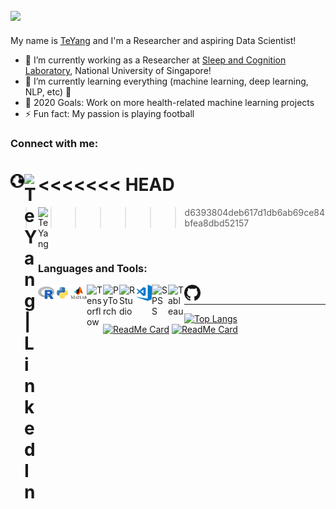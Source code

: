 ## <img src = './Pictures/TeYannnn.gif' width="980">

My name is [TeYang][website] and I'm a Researcher and aspiring Data Scientist!

- 🔭 I’m currently working as a Researcher at [Sleep and Cognition Laboratory][workwebsite], National University of Singapore!
- 🌱 I’m currently learning everything (machine learning, deep learning, NLP, etc) 🤣
- 🥅 2020 Goals: Work on more health-related machine learning projects 
- ⚡ Fun fact: My passion is playing football


### Connect with me:

[<img align="left" alt="TeYang" width="22px" src="https://raw.githubusercontent.com/iconic/open-iconic/master/svg/globe.svg" />][website]
[<img align="left" alt="TeYang | LinkedIn" width="22px" src="https://cdn.jsdelivr.net/npm/simple-icons@v3/icons/linkedin.svg" />][linkedin]
<<<<<<< HEAD
=======
[<img align="left" alt="TeYang" width="22px" src="https://cdn.jsdelivr.net/npm/simple-icons@v3/icons/kaggle.svg" />][kaggle]
>>>>>>> d6393804deb617d1db6ab69ce84bfea8dbd52157

<br />

### Languages and Tools:

<img align="left" alt="R" width="26px" src="https://raw.githubusercontent.com/github/explore/80688e429a7d4ef2fca1e82350fe8e3517d3494d/topics/r/r.png" />
<img align="left" alt="Python" width="26px" src="https://raw.githubusercontent.com/github/explore/80688e429a7d4ef2fca1e82350fe8e3517d3494d/topics/python/python.png" />
<img align="left" alt="MATLAB" width="26px" src="https://raw.githubusercontent.com/github/explore/80688e429a7d4ef2fca1e82350fe8e3517d3494d/topics/matlab/matlab.png" />
<img align="left" alt="Tensorflow" width="26px" src="https://www.kubeflow.org/docs/images/logos/TensorFlow.png" />
<img align="left" alt="PyTorch" width="26px" src="https://icon2.cleanpng.com/20180505/qfe/kisspng-pytorch-recurrent-neural-network-deep-learning-mni-a-floating-5aedd5f7701651.1369063415255362474591.jpg" />
<img align="left" alt="RStudio" width="26px" src="https://i1.pngguru.com/preview/233/348/954/numix-circle-for-windows-rstudio-icon-png-icon-thumbnail.jpg" />
<img align="left" alt="Visual Studio Code" width="26px" src="https://raw.githubusercontent.com/github/explore/80688e429a7d4ef2fca1e82350fe8e3517d3494d/topics/visual-studio-code/visual-studio-code.png" />
<img align="left" alt="SPSS" width="26px" src="https://www.kindpng.com/picc/m/19-191554_spss-ibm-spss-statistics-logo-hd-png-download.png" />
<img align="left" alt="Tableau" width="26px" src="https://cdn2.iconfinder.com/data/icons/mixd/512/3_tableau-512.png" />
<img align="left" alt="GitHub" width="26px" src="https://raw.githubusercontent.com/github/explore/78df643247d429f6cc873026c0622819ad797942/topics/github/github.png" />

<br />

---
[![Top Langs](https://github-readme-stats.teyang-lau.vercel.app/api/top-langs/?username=teyang-lau&layout=compact&hide=javascript,html,css)](https://github.com/teyang-lau/github-readme-stats) <br />
[![ReadMe Card](https://github-readme-stats.teyang-lau.vercel.app/api/pin/?username=teyang-lau&repo=Melanoma_Detection)](https://github.com/teyang-lau/Melanoma_Detection)
[![ReadMe Card](https://github-readme-stats.teyang-lau.vercel.app/api/pin/?username=teyang-lau&repo=Heart_Disease_Prediction)](https://github.com/teyang-lau/Heart_Disease_Prediction)

[website]: https://teyang-lau.github.io/
[linkedin]: https://www.linkedin.com/in/teyang-lau/
[kaggle]: https://www.kaggle.com/teyang
[workwebsite]: http://www.cogneuro-lab.org/DynamicPage.aspx?u=1
